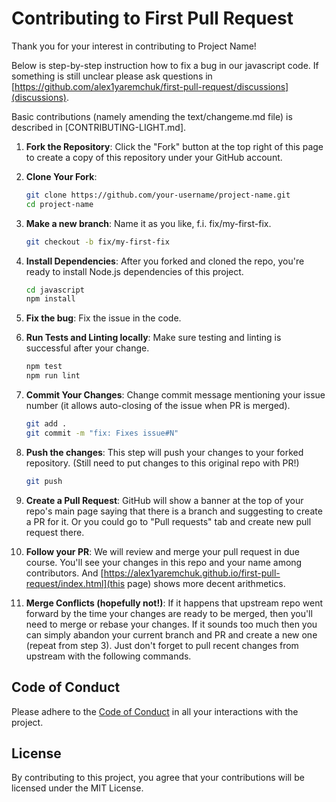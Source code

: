 # Contributing to First Pull Request

Thank you for your interest in contributing to Project Name!

Below is step-by-step instruction how to fix a bug in our javascript code. 
If something is still unclear please ask questions in [https://github.com/alex1yaremchuk/first-pull-request/discussions](discussions). 

Basic contributions (namely amending the text/changeme.md file) is described in [CONTRIBUTING-LIGHT.md].

1. **Fork the Repository**: Click the "Fork" button at the top right of this page to create a copy of this repository under your GitHub account.

2. **Clone Your Fork**:
    ```sh
    git clone https://github.com/your-username/project-name.git
    cd project-name
    ```

3. **Make a new branch**: Name it as you like, f.i. fix/my-first-fix.
    ```sh
    git checkout -b fix/my-first-fix
    ```

4. **Install Dependencies**:
After you forked and cloned the repo, you're ready to install Node.js dependencies of this project.
    ```sh
    cd javascript
    npm install
    ```

5. **Fix the bug**:
Fix the issue in the code.

6. **Run Tests and Linting locally**:
Make sure testing and linting is successful after your change.
    ```sh
    npm test
    npm run lint
    ```

7. **Commit Your Changes**:
Change commit message mentioning your issue number (it allows auto-closing of the issue when PR is merged).
    ```sh
    git add .
    git commit -m "fix: Fixes issue#N"
    ```

8. **Push the changes**: This step will push your changes to your forked repository.
(Still need to put changes to this original repo with PR!)

    ```sh
    git push
    ```
9. **Create a Pull Request**: GitHub will show a banner at the top of your repo's main page saying that there is a branch and suggesting to create a PR for it.
Or you could go to "Pull requests" tab and create new pull request there.

10. **Follow your PR**: We will review and merge your pull request in due course.
You'll see your changes in this repo and your name among contributors.
And [https://alex1yaremchuk.github.io/first-pull-request/index.html](this page) shows more decent arithmetics.

11. **Merge Conflicts (hopefully not!)**: If it happens that upstream repo went forward by the time your changes are ready to be merged, then you'll need to merge or rebase your changes. 
If it sounds too much then you can simply abandon your current branch and PR and create a new one (repeat from step 3).
Just don't forget to pull recent changes from upstream with the following commands. 

## Code of Conduct

Please adhere to the [Code of Conduct](CODE_OF_CONDUCT.md) in all your interactions with the project.

## License

By contributing to this project, you agree that your contributions will be licensed under the MIT License.
